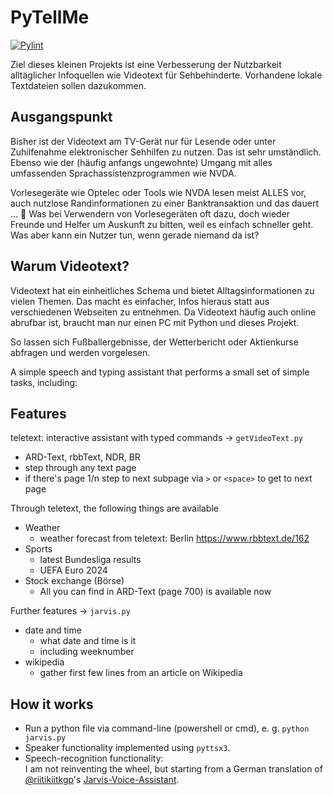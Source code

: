 # PyTellMe
[![Pylint](https://github.com/DGrothe-PhD/PyTellMe/actions/workflows/pylint.yml/badge.svg)](https://github.com/DGrothe-PhD/PyTellMe/actions/workflows/pylint.yml?)
<!--&nbsp; [![pylint score](https://R2-bucket-url/badge_dir_with_uniq_name/my-code/pylint/pylint_scan.svg)](https://github.com/YaoYinYing/pylint-github-action)-->

Ziel dieses kleinen Projekts ist eine 
Verbesserung der Nutzbarkeit alltäglicher Infoquellen wie Videotext für Sehbehinderte.
Vorhandene lokale Textdateien sollen dazukommen.

## Ausgangspunkt
Bisher ist der Videotext am TV-Gerät nur für Lesende oder unter Zuhilfenahme elektronischer Sehhilfen zu nutzen. 
Das ist sehr umständlich. Ebenso wie der (häufig anfangs ungewohnte) Umgang mit alles umfassenden Sprachassistenzprogrammen wie NVDA.

Vorlesegeräte wie Optelec oder Tools wie NVDA lesen meist ALLES vor, auch nutzlose Randinformationen zu einer Banktransaktion und das dauert … 🐌
Was bei Verwendern von Vorlesegeräten oft dazu, doch wieder Freunde und Helfer um Auskunft zu bitten, weil es einfach schneller geht.
Was aber kann ein Nutzer tun, wenn gerade niemand da ist?

## Warum Videotext?
Videotext hat ein einheitliches Schema und bietet Alltagsinformationen zu vielen Themen.
Das macht es einfacher, Infos hieraus statt aus verschiedenen Webseiten zu entnehmen.
Da Videotext häufig auch online abrufbar ist, braucht man nur einen PC mit Python und dieses Projekt.

So lassen sich Fußballergebnisse, der Wetterbericht oder Aktienkurse abfragen und werden vorgelesen.

A simple speech and typing assistant that performs a small set of simple tasks, including:

## Features
teletext: interactive assistant with typed commands &rarr; `getVideoText.py`
* ARD-Text, rbbText, NDR, BR
* step through any text page
* if there's page 1/n step to next subpage via `>` or `<space>` to get to next page

Through teletext, the following things are available
* Weather
  * weather forecast from teletext: Berlin https://www.rbbtext.de/162
* Sports
  * latest Bundesliga results
  * UEFA Euro 2024
* Stock exchange (Börse)
  * All you can find in ARD-Text (page 700) is available now

Further features &rarr; `jarvis.py`
* date and time
  * what date and time is it
  * including weeknumber
* wikipedia
  * gather first few lines from an article on Wikipedia

## How it works

* Run a python file via command-line (powershell or cmd), e. g. `python jarvis.py`
* Speaker functionality implemented using `pyttsx3`.
* Speech-recognition functionality:<br>
I am not reinventing the wheel, but starting from a German translation of [@riitikiitkgp](https://github.com/riitikiitkgp/)'s [Jarvis-Voice-Assistant](https://github.com/riitikiitkgp/Jarvis-Voice-Assistant).

